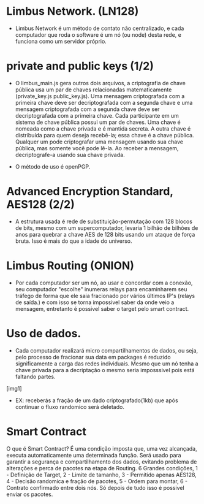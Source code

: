 # Limbus Network. (LN128)

- Limbus Network é um método de contato não centralizado, e cada computador que roda o software é um nó (ou node) desta rede, e funciona como um servidor próprio.


# private and public keys (1/2)

- O limbus_main.js gera outros dois arquivos, a criptografia de chave pública usa um par de chaves relacionadas matematicamente (private_key.js public_key.js). Uma mensagem criptografada com a primeira chave deve ser decriptografada com a segunda chave e uma mensagem criptografada com a segunda chave deve ser decriptografada com a primeira chave.
Cada participante em um sistema de chave pública possui um par de chaves. Uma chave é nomeada como a chave privada e é mantida secreta. A outra chave é distribuída para quem deseja recebê-la; essa chave é a chave pública.
Qualquer um pode criptografar uma mensagem usando sua chave pública, mas somente você pode lê-la. Ao receber a mensagem, decriptografe-a usando sua chave privada.

- O método de uso é openPGP.


# Advanced Encryption Standard, AES128 (2/2)

- A estrutura usada é rede de substituição-permutação com 128 blocos de bits, mesmo com um supercomputador, levaria 1 bilhão de bilhões de anos para quebrar a chave AES de 128 bits usando um ataque de força bruta. Isso é mais do que a idade do universo.


# Limbus Routing (ONION)

- Por cada computador ser um nó, ao usar e concordar com a conexão, seu computador "escolhe" inumeras relays para encaminharem seu tráfego de forma que ele saia fracionado por vários últimos IP's (relays de saída.) e com isso se torna impossivel saber da onde veio a mensagem, entretanto é possivel saber o target pelo smart contract.


# Uso de dados.

- Cada computador realizará micro compartilhamentos de dados, ou seja, pelo processo de fracionar sua data em packages é reduzido significamente a carga das redes individuais. Mesmo que um nó tenha a chave privada para a decriptação o mesmo seria imposssivel pois está faltando partes.

[img1]

- EX: receberás a fração de um dado criptografado(1kb) que após continuar o fluxo randomico será deletado.

# Smart Contract 
O que é Smart Contract? É uma condição imposta que, uma vez alcançada, executa automaticamente uma determinada função. Será usado para garantir a segurança e compartilhamento dos dados, evitando problema de alterações e perca de pacotes na etapa de Routing. 6 Grandes condições, 1 - Definição de Target, 2 - Limite de tamanho, 3 - Permitido apenas AES128, 4 - Decisão randomica e fração de pacotes, 5 - Ordem para montar, 6 - Contrato confirmado entre dois nós. Só depois de tudo isso é possivel enviar os pacotes.

